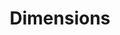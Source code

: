 ---
bigquery: https://console.cloud.google.com/bigquery?p=covid-19-dimensions-ai&page=table&d=data&t=publications
contributors: Digital Science, https://www.digital-science.com/
cost: Free for personal, non-commercial use.
description: Dimensions contains more than 100 million publications, ranging from
  articles published in scholarly journals, books and book chapters, to preprints
  and conference proceedings. All publications are contextualized with linked data
  sets, funding, publications, patents, clinical trials, and policy documents. You
  can also view associated categories, funders, institutions, and researcher profiles.
documentation: https://docs.dimensions.ai/bigquery/index.html
last_edit: 04/12/2022, 18:55:44
location: https://www.dimensions.ai/products/free/
maintained_by: Digital Science, https://www.digital-science.com/
schema_fields:
- clinical_trial_ids
- funding_aud
- embargo_date
- original_assignee_countries
- funder_countries
- status
- category_sdg
- editors
- filing_status
- acronyms
- expiration_date
- subtitles
- external_ids
- funding_usd
- funding_eur
- source_id
- title
- acknowledgements
- isbn
- funding_gbp
- jurisdiction
- supporting_grant_ids
- family_members_ids
- inventor_names
- conference
- abstract
- funder_org_cities
- book_title
- license
- repository_name
- category_rcdc
- ipcr
- reference_ids
- category_icrp_cso
- labels
- id
- granted_date
- funding_nzd
- application_number
- legal_events
- current_assignee
- priority_date
- research_org_countries
- pmcid
- funding_jpy
- date_normal
- expiration_year
- grant_number
- funder_org_acronyms
- original_title
- established
- category_bra
- phase
- funding_amount
- publication_year
- start_date
- types
- assignee_countries
- journal
- original_abstract
- investigators
- funding_cny
- associated_grant_ids
- eisbn
- brief_title
- parent_id
- publication_date
- category_for
- associated_publication_arxiv_id
- citation_string
- issue
- funder_org
- date_modified
- repository_id
- type
- date_online
- mesh_headings
- original_assignee_orgs
- date_inserted
- resulting_publication_ids
- name
- doi
- category_icrp_ct
- publication_ids
- email_address
- altmetrics
- end_year
- category_uoa
- pages
- family_count
- description
- volume
- granted_year
- cpc
- research_org_country_names
- assignee_orgs
- concepts
- registry
- funder_orgs
- linkout
- language
- funder_org_countries
- journal_lists
- active_years
- open_access_categories_v2
- associated_publication_id
- interventions
- start_year
- book_series_title
- cited_by_ids
- legal_status
- funding_currency
- funder_org_state_codes
- address
- research_orgs
- aliases
- category_hrcs_hc
- authors
- family_id
- proceedings_title
- filing_year
- kind
- original_assignee
- links
- pmid
- repository_url
- category_hra
- conditions
- funding_chf
- date_print
- research_org_cities
- created_date
- mesh_terms
- research_org_state_codes
- funding_details
- filing_date
- open_access_categories
- current_assignee_countries
- priority_year
- funding_cad
- acronym
- publisher
- date_imported_gbq
- patent_ids
- resulting_publication_doi
- wikipedia_url
- research_org_city_names
- arxiv_id
- associated_publication_pmid
- associated_publication_doi
- foa_number
- research_org_state_names
- categories
- citations
- researcher_ids
- metrics
- organisation_details
- category_hrcs_rac
- citations_count
- current_assignee_orgs
- gender
- end_date
- year
- relationships
- date
shortname: dimensions
tags:
- scholarly literature
- patents
- funding
- clinical trials
- academic profiles
terms_of_use: 'Use of both the Dimensions COVID-19 dataset and full Dimensions dataset
  are subject to the Dimensions Terms of use: https://www.dimensions.ai/policies-terms-legal '
title: Dimensions
uuid: dcff88bd-fe6b-4fdb-8159-809bf9d7bc1c
---
